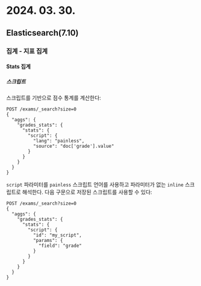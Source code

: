 # 2024. 03. 30.

## Elasticsearch(7.10)

### 집계 - 지표 집계

#### Stats 집계

##### 스크립트

스크립트를 기반으로 점수 통계를 계산한다:

```http
POST /exams/_search?size=0
{
  "aggs": {
    "grades_stats": {
      "stats": {
        "script": {
          "lang": "painless",
          "source": "doc['grade'].value"
        }
      }
    }
  }
}
```

`script` 파라미터를 `painless` 스크립트 언어를 사용하고 파라미터가 없는 `inline` 스크립트로 해석한다. 다음 구문으로 저장된 스크립트를 사용할 수 있다:

```http
POST /exams/_search?size=0
{
  "aggs": {
    "grades_stats": {
      "stats": {
        "script": {
          "id": "my_script",
          "params": {
            "field": "grade"
          }
        }
      }
    }
  }
}
```

